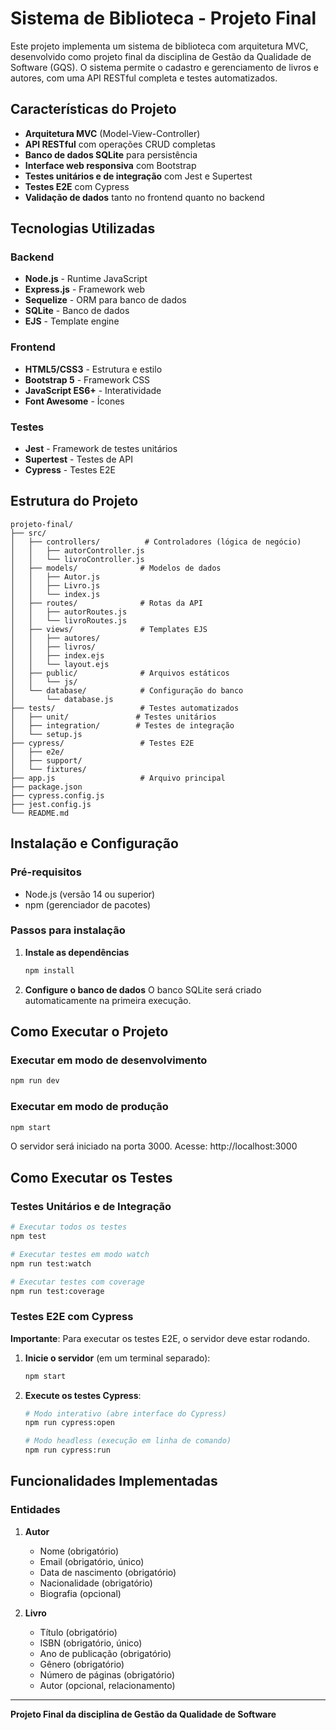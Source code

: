 # Sistema de Biblioteca - Projeto Final

Este projeto implementa um sistema de biblioteca com arquitetura MVC, desenvolvido como projeto final da disciplina de Gestão da Qualidade de Software (GQS). O sistema permite o cadastro e gerenciamento de livros e autores, com uma API RESTful completa e testes automatizados.

## Características do Projeto

- **Arquitetura MVC** (Model-View-Controller)
- **API RESTful** com operações CRUD completas
- **Banco de dados SQLite** para persistência
- **Interface web responsiva** com Bootstrap
- **Testes unitários e de integração** com Jest e Supertest
- **Testes E2E** com Cypress
- **Validação de dados** tanto no frontend quanto no backend

## Tecnologias Utilizadas

### Backend
- **Node.js** - Runtime JavaScript
- **Express.js** - Framework web
- **Sequelize** - ORM para banco de dados
- **SQLite** - Banco de dados
- **EJS** - Template engine

### Frontend
- **HTML5/CSS3** - Estrutura e estilo
- **Bootstrap 5** - Framework CSS
- **JavaScript ES6+** - Interatividade
- **Font Awesome** - Ícones

### Testes
- **Jest** - Framework de testes unitários
- **Supertest** - Testes de API
- **Cypress** - Testes E2E

## Estrutura do Projeto

```
projeto-final/
├── src/
│   ├── controllers/          # Controladores (lógica de negócio)
│   │   ├── autorController.js
│   │   └── livroController.js
│   ├── models/              # Modelos de dados
│   │   ├── Autor.js
│   │   ├── Livro.js
│   │   └── index.js
│   ├── routes/              # Rotas da API
│   │   ├── autorRoutes.js
│   │   └── livroRoutes.js
│   ├── views/               # Templates EJS
│   │   ├── autores/
│   │   ├── livros/
│   │   ├── index.ejs
│   │   └── layout.ejs
│   ├── public/              # Arquivos estáticos
│   │   └── js/
│   └── database/            # Configuração do banco
│       └── database.js
├── tests/                   # Testes automatizados
│   ├── unit/               # Testes unitários
│   ├── integration/        # Testes de integração
│   └── setup.js
├── cypress/                 # Testes E2E
│   ├── e2e/
│   ├── support/
│   └── fixtures/
├── app.js                   # Arquivo principal
├── package.json
├── cypress.config.js
├── jest.config.js
└── README.md
```

## Instalação e Configuração

### Pré-requisitos
- Node.js (versão 14 ou superior)
- npm (gerenciador de pacotes)

### Passos para instalação

1. **Instale as dependências**
   ```bash
   npm install
   ```

2. **Configure o banco de dados**
   O banco SQLite será criado automaticamente na primeira execução.

## Como Executar o Projeto

### Executar em modo de desenvolvimento
```bash
npm run dev
```

### Executar em modo de produção
```bash
npm start
```

O servidor será iniciado na porta 3000. Acesse: http://localhost:3000

## Como Executar os Testes

### Testes Unitários e de Integração
```bash
# Executar todos os testes
npm test

# Executar testes em modo watch
npm run test:watch

# Executar testes com coverage
npm run test:coverage
```

### Testes E2E com Cypress

**Importante**: Para executar os testes E2E, o servidor deve estar rodando.

1. **Inicie o servidor** (em um terminal separado):
   ```bash
   npm start
   ```

2. **Execute os testes Cypress**:
   ```bash
   # Modo interativo (abre interface do Cypress)
   npm run cypress:open

   # Modo headless (execução em linha de comando)
   npm run cypress:run
   ```

## Funcionalidades Implementadas

### Entidades
1. **Autor**
   - Nome (obrigatório)
   - Email (obrigatório, único)
   - Data de nascimento (obrigatório)
   - Nacionalidade (obrigatório)
   - Biografia (opcional)

2. **Livro**
   - Título (obrigatório)
   - ISBN (obrigatório, único)
   - Ano de publicação (obrigatório)
   - Gênero (obrigatório)
   - Número de páginas (obrigatório)
   - Autor (opcional, relacionamento)


---

**Projeto Final da disciplina de Gestão da Qualidade de Software**
